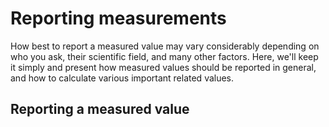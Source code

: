 # Reporting measurements
How best to report a measured value may vary considerably depending on who you ask, their scientific field, and many other factors.
Here, we'll keep it simply and present how measured values should be reported in general, and how to calculate various important related values.

## Reporting a measured value

